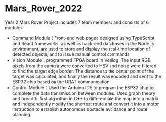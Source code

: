 # Mars_Rover_2022
Year 2 Mars Rover Project includes 7 team members and consists of 6 modules
- Command Module：Front-end web pages designed using TypeScript and React frameworks, as well as back-end databases in the Node.js environment, are used to store and display the real-time location of detected objects, and to issue manual control commands
- Vision Module：programmed FPGA board in Verilog. The input RGB pixels from the camera were converted to HSV and noise were filtered to find the target edge border. The distance to the center point of the target was calculated, and finally the result was encoded and sent to the ESP32 chip based on the URAT communication
- Control Module：Used the Arduino IDE to program the ESP32 chip to complete the data transmission between modules. Used graph theory and breadth-first algorithm in C++ to differentiate the map into a matrix and independently modify the shortest route and convert it into a motor instruction to establish autonomous obstacle avoidance and route planning.


